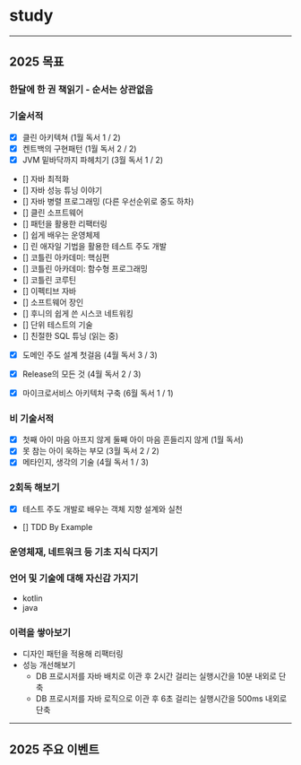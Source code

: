 # study

--- 

## 2025 목표

### 한달에 한 권 책읽기 - 순서는 상관없음

### 기술서적

- [x] 클린 아키텍쳐 (1월 독서 1 / 2)
- [x] 켄트백의 구현패턴 (1월 독서 2 / 2)
- [x] JVM 밑바닥까지 파헤치기 (3월 독서 1 / 2)
- [] 자바 최적화
- [] 자바 성능 튜닝 이야기
- [] 자바 병렬 프로그래밍 (다른 우선순위로 중도 하차)
- [] 클린 소프트웨어
- [] 패턴을 활용한 리팩터링
- [] 쉽게 배우는 운영체제
- [] 린 애자일 기법을 활용한 테스트 주도 개발
- [] 코틀린 아카데미: 핵심편
- [] 코틀린 아카데미: 함수형 프로그래밍
- [] 코틀린 코루틴
- [] 이펙티브 자바
- [] 소프트웨어 장인
- [] 후니의 쉽게 쓴 시스코 네트워킹
- [] 단위 테스트의 기술
- [] 친절한 SQL 튜닝 (읽는 중)
- [x] 도메인 주도 설계 첫걸음 (4월 독서 3 / 3)
- [x] Release의 모든 것 (4월 독서 2 / 3)
- [x] 마이크로서비스 아키텍처 구축 (6월 독서 1 / 1)


### 비 기술서적

- [x] 첫째 아이 마음 아프지 않게 둘째 아이 마음 흔들리지 않게 (1월 독서)
- [x] 못 참는 아이 욱하는 부모 (3월 독서 2 / 2)
- [x] 메타인지, 생각의 기술 (4월 독서 1 / 3)

### 2회독 해보기
- [x] 테스트 주도 개발로 배우는 객체 지향 설계와 실천
- [] TDD By Example 


### 운영체재, 네트워크 등 기초 지식 다지기


### 언어 및 기술에 대해 자신감 가지기
- kotlin
- java

### 이력을 쌓아보기
- 디자인 패턴을 적용해 리팩터링
- 성능 개선해보기
  - DB 프로시저를 자바 배치로 이관 후 2시간 걸리는 실행시간을 10분 내외로 단축
  - DB 프로시저를 자바 로직으로 이관 후 6초 걸리는 실행시간을 500ms 내외로 단축

---

## 2025 주요 이벤트 

